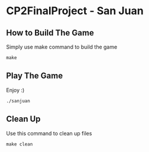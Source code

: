 # CP2FinalProject - San Juan

## How to Build The Game
Simply use make command to build the game
```
make
```

## Play The Game
Enjoy :)
```
./sanjuan
```

## Clean Up
Use this command to clean up files
```
make clean
```


